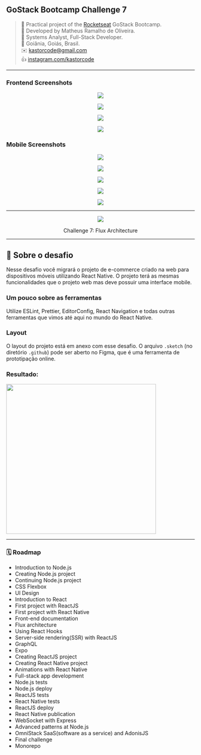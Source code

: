 ## GoStack Bootcamp Challenge 7
> 🚀 Practical project of the [Rocketseat](https://rocketseat.com.br) GoStack Bootcamp.  
👷 Developed by Matheus Ramalho de Oliveira.  
🔨 Systems Analyst, Full-Stack Developer.  
🏡 Goiânia, Goiás, Brasil.  
✉️ kastorcode@gmail.com  
👍 [instagram.com/kastorcode](https://www.instagram.com/kastorcode)

---

### Frontend Screenshots

<p align="center">
  <img src="frontend/screenshots/1.png" />
</p>
<p align="center">
  <img src="frontend/screenshots/2.png" />
</p>
<p align="center">
  <img src="frontend/screenshots/3.png" />
</p>
<p align="center">
  <img src="frontend/screenshots/4.png" />
</p>

### Mobile Screenshots

<p align="center">
  <img src="mobile/screenshots/1.png" />
</p>
<p align="center">
  <img src="mobile/screenshots/2.png" />
</p>
<p align="center">
  <img src="mobile/screenshots/3.png" />
</p>
<p align="center">
  <img src="mobile/screenshots/4.png" />
</p>
<p align="center">
  <img src="mobile/screenshots/5.png" />
</p>

---

<p align="center">
  <img src="assets/gostack.png" />
</p>
<p align="center">
    Challenge 7: Flux Architecture
</p>

---

## :rocket: Sobre o desafio

Nesse desafio você migrará o projeto de e-commerce criado na web para dispositivos móveis utilizando React Native. O projeto terá as mesmas funcionalidades que o projeto web mas deve possuir uma interface mobile.

### Um pouco sobre as ferramentas

Utilize ESLint, Prettier, EditorConfig, React Navigation e todas outras ferramentas que vimos até aqui no mundo do React Native.

### Layout

O layout do projeto está em anexo com esse desafio. O arquivo `.sketch` (no diretório `.github`) pode ser aberto no Figma, que é uma ferramenta de prototipação online.

### Resultado:

<img src=".github/demo.gif" height="400">

---

### 🗓 ️Roadmap
- Introduction to Node.js
- Creating Node.js project
- Continuing Node.js project
- CSS Flexbox
- UI Design
- Introduction to React
- First project with ReactJS
- First project with React Native
- Front-end documentation
- Flux architecture
- Using React Hooks
- Server-side rendering(SSR) with ReactJS
- GraphQL
- Expo
- Creating ReactJS project
- Creating React Native project
- Animations with React Native
- Full-stack app development
- Node.js tests
- Node.js deploy
- ReactJS tests
- React Native tests
- ReactJS deploy
- React Native publication
- WebSocket with Express
- Advanced patterns at Node.js
- OmniStack SaaS(software as a service) and AdonisJS
- Final challenge
- Monorepo
